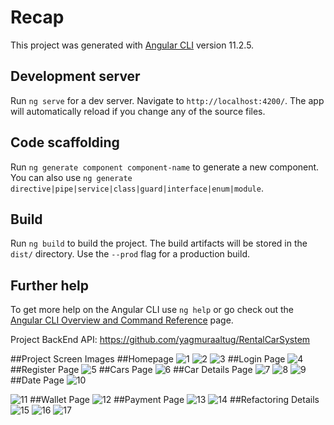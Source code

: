 # Recap

This project was generated with [Angular CLI](https://github.com/angular/angular-cli) version 11.2.5.

## Development server

Run `ng serve` for a dev server. Navigate to `http://localhost:4200/`. The app will automatically reload if you change any of the source files.

## Code scaffolding

Run `ng generate component component-name` to generate a new component. You can also use `ng generate directive|pipe|service|class|guard|interface|enum|module`.

## Build

Run `ng build` to build the project. The build artifacts will be stored in the `dist/` directory. Use the `--prod` flag for a production build.
## Further help

To get more help on the Angular CLI use `ng help` or go check out the [Angular CLI Overview and Command Reference](https://angular.io/cli) page.

Project BackEnd API: https://github.com/yagmuraaltug/RentalCarSystem

##Project Screen Images
##Homepage
![1](https://user-images.githubusercontent.com/78735886/115398401-c936ce80-a1ef-11eb-964e-833984f12836.jpg)
![2](https://user-images.githubusercontent.com/78735886/115398408-cb992880-a1ef-11eb-8e17-6162e4f1ad15.png)
![3](https://user-images.githubusercontent.com/78735886/115398430-d2c03680-a1ef-11eb-8cdd-1f15eb8b4e4d.png)
##Login Page
![4](https://user-images.githubusercontent.com/78735886/115398433-d358cd00-a1ef-11eb-9f46-44fd3ff1026b.png)
##Register Page
![5](https://user-images.githubusercontent.com/78735886/115398435-d489fa00-a1ef-11eb-9a1c-6487ad0638c5.png)
##Cars Page
![6](https://user-images.githubusercontent.com/78735886/115398441-d5229080-a1ef-11eb-988d-e511a5d48a44.png)
##Car Details Page
![7](https://user-images.githubusercontent.com/78735886/115398452-d8b61780-a1ef-11eb-846f-683fbc629f76.png)
![8](https://user-images.githubusercontent.com/78735886/115398456-d9e74480-a1ef-11eb-9a82-5c55dd98aa90.png)
![9](https://user-images.githubusercontent.com/78735886/115398458-da7fdb00-a1ef-11eb-8da2-79bbdacf863c.png)
##Date Page
![10](https://user-images.githubusercontent.com/78735886/115398466-db187180-a1ef-11eb-9e91-43b329a7fce4.png)

![11](https://user-images.githubusercontent.com/78735886/115398470-dce23500-a1ef-11eb-9f5c-b11d56077737.png)
##Wallet Page
![12](https://user-images.githubusercontent.com/78735886/115398472-dd7acb80-a1ef-11eb-9bd3-099d6c2650c3.png)
##Payment Page
![13](https://user-images.githubusercontent.com/78735886/115398496-e23f7f80-a1ef-11eb-8cf9-c4669fedfbf2.png)
![14](https://user-images.githubusercontent.com/78735886/115398501-e370ac80-a1ef-11eb-8b27-1e0f587ce4f9.png)
##Refactoring Details
![15](https://user-images.githubusercontent.com/78735886/115398503-e4094300-a1ef-11eb-9249-e0514c73f540.png)
![16](https://user-images.githubusercontent.com/78735886/115398504-e4a1d980-a1ef-11eb-8416-731cfefdee1d.png)
![17](https://user-images.githubusercontent.com/78735886/115398506-e4a1d980-a1ef-11eb-92d9-f85c64ad81c9.png)
